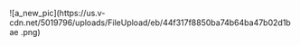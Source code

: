![a_new_pic](https://us.v-
cdn.net/5019796/uploads/FileUpload/eb/44f317f8850ba74b64ba47b02d1bae
.png)
